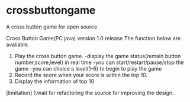 crossbuttongame
===============

A cross button game for open source

Cross Button Game(PC java) version 1.0 release
The function below are avaliable.

1. Play the cross button game.
  -display the game status(remain button number,score,level) 
   in real time 
  -you can start/restart/pause/stop the game
  -you can choice a level(1-6) to begin to play the game
2. Record the score when your score is within the top 10.
3. Display the information of top 10

[limitation]
1.wait for refactoring the source for improving the design.
